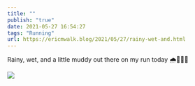 ```yaml
---
title: ""
publish: "true"
date: 2021-05-27 16:54:27
tags: "Running"
url: https://ericmwalk.blog/2021/05/27/rainy-wet-and.html
---
```


Rainy, wet, and a little muddy out there on my run today 🌧🏃🏻‍♂️

![](https://ericmwalk.blog/uploads/2021/39fb4549d5.jpg)
